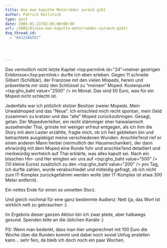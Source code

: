 ```yaml
---
title: Wie man kaputte Motorräder zurück gibt
author: Patrick Kollitsch
type: post
date: 2005-01-21T02:05:00+00:00
url: /2005/01/wie-man-kaputte-motorraeder-zurueck-gibt/
dsq_thread_id:
  - "6412166557"




---
```

Das vermutlich nicht letzte Kapitel <txp:permlink id="24">meiner gestrigen Erlebnisse</txp:permlink> durfte ich eben erleben. Gegen 11 schneite Gilbert (Schillbär), der Franzose mit den vielen Mopeds, herein und präsentierte mir stolz den Schlüssel zu &#8220;meinem&#8221; Moped. Kostenpunkt <txp:gho_baht value="2500" /> im Monat. Das sind 50 Euro, was für ein Moped nicht schlecht ist.

Jedenfalls war ich plötzlich stolzer Besitzer zweier Mopeds. Mein Urwaldmoped und das &#8220;Neue&#8221;. Ich entschied mich recht spontan, mein Geld zusammen zu kratzen und das &#8220;alte&#8221; Moped zurückzubringen. Gesagt, getan. Der Mopedverleiher, ein recht stämmiger eher haiwaiianisch aussehender Thai, grinste mir weniger erfreut entgegen, als ich ihm die Story mit dem Laster erzählte, fragte mich, ob ich heil geblieben bin und betrachtete ausgiebigst meine verschiedenen Wunden. Anschlie?end rief er einen anderen Mann herbei (vermutlich der Hausmechaniker), der dann ehrwürdig mit dem Moped eine Runde fuhr und anschlie?end detailliert und merkwürdig wortreich auf Thai erklärte, was alles kaputt sei. Nach ein bisschen Hin- und Her einigten wir uns auf <txp:gho_baht value="500" /> (10 kleine Euros) zusätzlich zu den <txp:gho_baht value="200" /> pro Tag, ich durfte zahlen, wurde verabschiedet und mitleidig gefragt, ob ich nicht zum IT-Komplex zurückgefahren werden wolle (der IT-Komplex ist etwa 300 Meter entfernt).

Ein nettes Ende für einen so unnetten Sturz. 

Und gleich nochmal für eine ganz bestimmte Audienz: Nett (ja, das Wort ist wirklich nett zu gebrauchen :).

Im Ergebnis dieser ganzen Aktion bin ich zwar pleite, aber halbwegs gesund. Spenden bitte an die üblichen Kanäle :)

PS: Wenn man bedenkt, dass man hier umgerechnet mit 100 Euro die Woche über die Runden kommt und dabei noch soviel Unfug anstellen kann&#8230; sehr fein, da bleib ich doch noch ein paar Wochen.